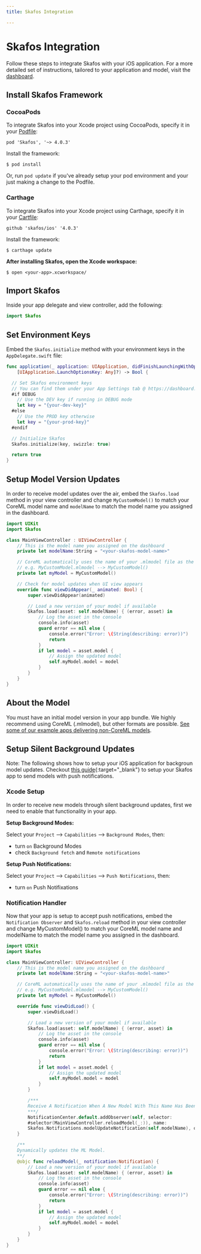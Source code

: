```yaml
---
title: Skafos Integration

---
```

# Skafos Integration
Follow these steps to integrate Skafos with your iOS application. For a more detailed set of instructions,
tailored to your application and model, visit the [dashboard](https://dashboard.skafos.ai).

## Install Skafos Framework

### CocoaPods

To integrate Skafos into your Xcode project using CocoaPods, specify it in your [Podfile](https://guides.cocoapods.org/syntax/podfile.html):
```
pod 'Skafos', '~> 4.0.3'
```

Install the framework:
```
$ pod install
```
Or, run `pod update` if you've already setup your pod environment and your just making a change to the Podfile.

### Carthage

To integrate Skafos into your Xcode project using Carthage, specify it in your [Cartfile](https://github.com/Carthage/Carthage/blob/master/Documentation/Artifacts.md#cartfile):
```
github 'skafos/ios' '4.0.3'
```

Install the framework:
```
$ carthage update
```

**After installing Skafos, open the Xcode workspace:**
```
$ open <your-app>.xcworkspace/
```

## Import Skafos

Inside your app delegate and view controller, add the following:

```swift
import Skafos
```

## Set Environment Keys

Embed the `Skafos.initialize` method with your environment keys in the `AppDelegate.swift` file:

```swift
func application(_ application: UIApplication, didFinishLaunchingWithOptions launchOptions:
    [UIApplication.LaunchOptionsKey: Any]?) -> Bool {

  // Set Skafos environment keys
  // You can find them under your App Settings tab @ https://dashboard.skafos.ai
  #if DEBUG
    // Use the DEV key if running in DEBUG mode
    let key = "{your-dev-key}"
  #else
    // Use the PROD key otherwise
    let key = "{your-prod-key}"
  #endif

  // Initialize Skafos
  Skafos.initialize(key, swizzle: true)

  return true
}
```

## Setup Model Version Updates

In order to receive model updates over the air, embed the `Skafos.load` method in your
view controller and change `MyCustomModel()` to match your CoreML model name and `modelName` to
match the model name you assigned in the dashboard.

```swift
import UIKit
import Skafos

class MainViewController : UIViewController {
    // This is the model name you assigned on the dashboard
    private let modelName:String = "<your-skafos-model-name>"

    // CoreML automatically uses the name of your .mlmodel file as the class name
    // e.g. MyCustomModel.mlmodel --> MyCustomModel()
    private let myModel = MyCustomModel()

    // Check for model updates when UI view appears
    override func viewDidAppear(_ animated: Bool) {
        super.viewDidAppear(animated)

        // Load a new version of your model if available
        Skafos.load(asset: self.modelName) { (error, asset) in
            // Log the asset in the console
            console.info(asset)
            guard error == nil else {
                console.error("Error: \(String(describing: error))")
                return
            }
            if let model = asset.model {
                // Assign the updated model
                self.myModel.model = model
            }
        }
    }
}
```

## About the Model

You must have an initial model version in your app bundle. We highly recommend using CoreML (.mlmodel),
but other formats are possible. [See some of our example apps delivering non-CoreML models](https://github.com/skafos/example-ml-apps).

## Setup Silent Background Updates

Note: The following shows how to setup your iOS application for backgroun model updates. Checkout [this guide](push_notifications.md){:target="_blank"} to setup your Skafos app to send models with push notifications. 

### Xcode Setup

In order to receive new models through silent background updates, first we need to enable that functionality in your app.

**Setup Background Modes:**

Select your `Project` --> `Capabilities` --> `Background Modes`, then:

* turn `on` Background Modes 
* check `Background fetch` and `Remote notifications`

**Setup Push Notifications:**

Select your `Project` --> `Capabilities` --> `Push Notifications`, then:

* turn `on` Push Notifixations

### Notification Handler

Now that your app is setup to accept push notifications, embed the `Notification Observer` and `Skafos.reload` method in your view controller and change MyCustomModel() to match your CoreML model name and modelName to match the model name you assigned in the dashboard.

```swift
import UIKit
import Skafos

class MainViewController: UIViewController {
    // This is the model name you assigned on the dashboard
    private let modelName:String = "<your-skafos-model-name>"

    // CoreML automatically uses the name of your .mlmodel file as the class name
    // e.g. MyCustomModel.mlmodel --> MyCustomModel()
    private let myModel = MyCustomModel()

    override func viewDidLoad() {
        super.viewDidLoad()

        // Load a new version of your model if available
        Skafos.load(asset: self.modelName) { (error, asset) in
            // Log the asset in the console
            console.info(asset)
            guard error == nil else {
                console.error("Error: \(String(describing: error))")
                return
            }
            if let model = asset.model {
                // Assign the updated model
                self.myModel.model = model
            }
        }

        /***
        Receive A Notification When A New Model With This Name Has Been Downloaded And Compiled
        ***/
        NotificationCenter.default.addObserver(self, selector:
        #selector(MainViewController.reloadModel(_:)), name:
        Skafos.Notifications.modelUpdateNotification(self.modelName), object: nil)
    }

    /**
    Dynamically updates the ML Model.
    **/
    @objc func reloadModel(_ notification:Notification) {
        // Load a new version of your model if available
        Skafos.load(asset: self.modelName) { (error, asset) in
            // Log the asset in the console
            console.info(asset)
            guard error == nil else {
                console.error("Error: \(String(describing: error))")
                return
            }
            if let model = asset.model {
                // Assign the updated model
                self.myModel.model = model
            }
        }
    }
}
```
